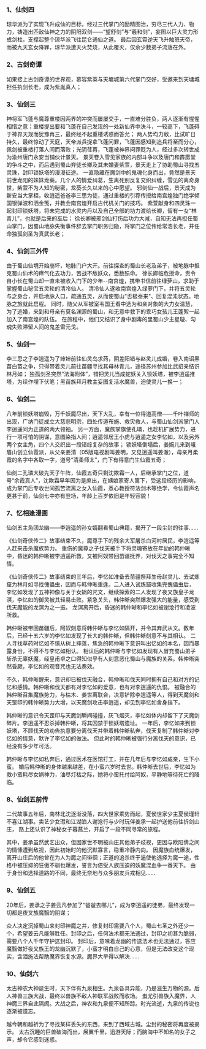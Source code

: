 ### 1、仙剑四

琼华派为了实现飞升成仙的目标，经过三代掌门的励精图治，穷尽三代人力、物力，铸造出匹敌仙神之力的阴阳双剑——“望舒剑”与“羲和剑”，妄图以巨大灵力形成剑柱，支撑起整个琼华派飞往昆仑通仙之道。
最后因玄霄逆天飞升触怒天帝，而被九天玄女降罪，琼华派遭天火焚烧，从此覆灭，仅余少数弟子流落在外。

### 2、古剑奇谭

如果接上古剑奇谭的世界观，慕容紫英与天墉城第六代掌门交好，受邀来到天墉城担任执剑长老，成为紫胤真人；

### 3、仙剑三

神将军飞蓬与魔尊重楼因两界的冲突而屡屡交手，一直难分胜负，两人逐渐有惺惺相惜之意；重楼提出要和飞蓬在自己发现的一处新仙界中决斗，一较高下，飞蓬碍于神界天规而犹豫再三，最终经不起重楼诱惑而答允；
两人势均力敌，比试旷日持久，最终惊动了天庭，天帝派兵捉拿飞蓬问罪，飞蓬因感知到追兵将至而分心，佩剑被重楼打落人间而落败；光阴荏苒，飞蓬被神界问罪贬为人，经过多次转世成为渝州唐门永安当铺伙计景天。
景天卷入雪见家族的内部斗争以及唐门和霹雳堂的争斗之中，而后遇到蜀山弃徒长卿及其未婚妻紫萱，景天走上了协助蜀山寻找五灵珠，封印锁妖塔的漫漫征途。
一直隐藏在魔剑中的鬼魂化身而出，竟然是景天前世龙阳的妹妹龙葵。几个人的情爱纠葛，生离死别反复交织纠缠，雪见的离奇身世，紫萱不为人知的秘密，龙葵长久以来的心中愿望。
邪剑仙一战后，景天成为新安当大掌柜，收逍遥爸爸李三思为徒，通过重楼的引荐传授给南宫煌独门绝学倾国银弹波和洒金笺，并教会南宫煌开启古代机关门的技巧。
紫萱献身和四灵珠一起封印锁妖塔，将未完成的水灵内丹以及自己全部的功力渡给长卿，留有一女“林青儿”，也就是后来的巫后；
徐长卿被邪剑仙打伤后功力大减，自知无法再担任蜀山掌门，因蜀山地脉失衡事件辞去掌门职务归隐，将掌门之位传给常浩长老，并任命独孤剑圣为真武长老；

### 4、仙剑三外传

由于蜀山仙境开始崩坏，地脉门户大开。前往探查的蜀山长老及弟子，被地脉中抵克蜀山仙术的瘴气化去功力，苦战不敌妖众，悉数殒命。
徐长卿临危授命，责令自小长在蜀山却一直未被收入门下的少年--南宫煌，携带书信前往绿萝山，求助于掌握蜀山秘宝五灵轮的清冷仙人。
清冷仙人遂收南宫煌入绿萝门下，并将五灵轮与之身合，开启地脉入口，疏通五灵，从而使蜀山"否极泰来"、回复混沌状态。地脉之旅就此启程。
同时，随父从军被室韦国王看中选为和亲对象的大力女温慧，为了逃婚，来到和母亲有莫名渊源的蜀山，和无意中救下的乖巧女孩儿王蓬絮一起加入了南宫煌的队伍。
在旅程中，他们又结识了身中剧毒的里蜀山少主星璇、勾魂失败滞留人间的鬼差雷元戈。

### 5、仙剑一

李三思之子李逍遥为了婶婶前往仙灵岛求药，阴差阳错与赵灵儿成婚，卷入南诏黑苗白苗之争，只得带着灵儿前往苗疆寻找其母林青儿，途径苏州参加比武招亲结识林月如；
独孤剑圣突然“法海附体”，错把灵儿当成蛇妖关入锁妖塔，被李逍遥推塔，为续作埋下伏笔；黑苗族拜月教主妄图复活水魔兽，迫使灵儿一换一；

### 6、仙剑二

八年前锁妖塔崩毁，万千妖魔尽出，天下大乱，幸有一位得道高僧——千叶禅师的出现，广纳门徒成立大慈悲明宗，四处传道布施、救灾救人，与蜀山仙剑派掌门人李逍遥同为正道的两大领袖。
另一方面，魔族掌旗使孔璘，也趁机扩展势力，进行一项可怕的阴谋，意图染指人间；逍遥邻居王小虎与逍遥之女李忆如，以及另外两个女主角，四个人交织出一段错综复杂的故事；
锁妖塔倒塌后，姜婉儿来到峨眉山创立仙霞派，从父亲姜清（05版电视剧叫姜明，又见逍遥叫姜澈），母亲月柔霞的名字中各取一字，道号“清柔师太”，门下有得意门生仙霞五奇；

仙剑二孔璘大破先天子午阵，仙霞五奇只剩沈欺霜一人，后继承掌门之位，道号“余霞真人”，沈欺霜早年因为是庶出，在姨娘家寄人篱下，受这段经历的影响，
成为掌门后专收世间孤苦流离之女入仙霞，悉心教授符法剑术等绝学，令仙霞声名更甚于前，仙剑七中亦有登场，年龄上百岁依旧是年轻容貌！

### 7、忆相逢漫画

仙剑五主角团龙幽——李逍遥的孙女婿翻看蜀山典籍，揭开了一段尘封的往事……

《仙剑奇侠传二》故事结束不久，魔尊手下的残余大军屠杀白河村居民，李逍遥等人赶来击杀魔族势力。
重伤的魔尊之子伐天被手下将灵魂寄放在年幼的韩仲晰中，昏迷的韩仲晰被李逍遥所救，又被阿奴带回苗疆抚养，对伐天之事完全不知情。

《仙剑奇侠传二》故事结束的三年后，李忆如准备去苗疆祭拜生母赵灵儿、去试炼窟为林月如寻找傀儡虫，因而与韩仲晰重逢。二人进入试炼窟收集完傀儡虫后，
李忆如发现了五神神像与关于女娲的咒文，继续探索的二人发现了夜叉族皇子龙溟，李忆如的御灵被其轻易击败。紧急关头，韩仲晰突然爆发强大的能量，感受到伐天魔能的龙溟为之一振。
龙溟离开后，昏迷的韩仲晰和李忆如被谢沧行和凌波所救。

韩仲晰被带回苗疆后，阿奴刻意将韩仲晰与李忆如隔开，并令其弃武从文。数年后，已经十五六岁的李忆如发现了长大的韩仲晰，但韩仲晰刻意不与其相认。
二人寻找草药时忆如不慎从树上摔落，焦急的韩仲晰下意识叫出忆如的本名，因而暴露身份，不得不与李忆如相认。
相认后的韩仲晰与李忆如发现有人冒充蜀山弟子斩杀无辜妖魔，经皇甫卓之口得知似乎有人刻意恶化蜀山与魔族的关系。韩仲晰突然昏厥，李忆如的观音咒也无法奏效。


不久，韩仲晰醒来，意识却已被伐天融合，韩仲晰和伐天同时拥有自己和对方的记忆和感情。韩仲晰和伐天都有对李忆如的爱意，也有对李逍遥的仇恨。
被融合的韩仲晰召集魔族势力，与枯木、姜世离联合，决意铲除李逍遥等人，得到天魔剑和天罡印的韩仲晰势力大增，以天魔剑攻击李逍遥，却见到李忆如舍身挡下。

韩仲晰的意识令天罡印与天魔剑瞬间碰撞，灰飞烟灭，李忆如体内却留下了天魔剑碎片。李逍遥不忍杀掉韩仲晰，将其囚禁于锁妖塔遗址。
一年后，李忆如来到锁妖塔，不顾伐天的劝告执意要分离伐天并带着韩仲晰私奔，伐天复制了韩仲晰对李忆如的情意，默许了李忆如的做法。
但此时的韩仲晰被强行分离伐天的意识，已经没有多少年可活。

韩仲晰与李忆如私奔后，通过医术在医馆打工，并在几年后与李忆如成亲，生下小蛮。
婚后韩仲晰的身体越来越差，在小蛮六岁时去世。韩仲晰去世后，李忆如为救小蛮耗尽女娲神力，油尽灯枯之际，她将小蛮托付给阿奴，平静地等待死亡的降临。

### 8、仙剑五前传

二代故事五年后，南林北沈逐渐没落，四大世家乘势而起，夏侯世家少主夏侯瑾轩不喜江湖事。卖艺少女瑕和江湖浪人谢沧行与少时玩伴姜承一起护送他前往折剑山庄，
路上还认识了神秘女子暮菖兰，开启了一段不同寻常的旅程。

其中，姜承虽然武艺出众，但因家世不明被山庄其他弟子歧视，更因与欧阳倩之间的情愫遭到敌视，因此初始时的他沉默寡言，稳重冷静内向。
因魔族血统爆发，离开山庄后的他曾在为人为魔之间徘徊；正道的追杀终于逼使他选择为魔一途，性格中被压抑的狂傲不驯也爆发，誓言为倍受人族压迫的妖魔混血争一番天下。
由于身份和选择道路的不同，最终无奈地与众多朋友兵戎相见……

### 9、仙剑五

20年后，姜承之子姜云凡参加了“爸爸去哪儿”，成为李逍遥的徒弟，最终发现一切都是夜叉族魔翳的阴谋；

众人决定沉掉蜀山来封印神魔之井，修复封印需要八个人，蜀山七圣之外还少一个，希望姜云凡能够胜任。封印之后，任何法术都无法通过，封印之初甚为脆弱，需要八个人千年守护这封印。
封印后，意味着龙幽的传送法术也无法通过，答应魔翳做好夜叉族王的龙幽沉默了，小蛮才明白自己的心意，但是无法改变这个现实，含泪施法帮助魔界恢复水源。魔界大旱得以解决……

### 10、仙剑六

太古神农大神诞生时，天下伴有九泉相生。九泉各具异能，乃是滋生万物的源。后人神兽三族大战，最终以兽族不敌人神联军战败而收场。
蚩尤引兽族入魔界，人神魔三界自此隔阂。大战之后，神农和九泉便不知所踪。时光流逝，九泉的传说也逐渐被遗忘。

越今朝和越祈为了寻找某样丢失的东西，来到了西域古城。尘封的秘密将再度被揭示。
太古沉睡的巨兽破海而出，展翼千里，迅游天际；而脑海中不知名的女子之声，却令它感到迷惑。

